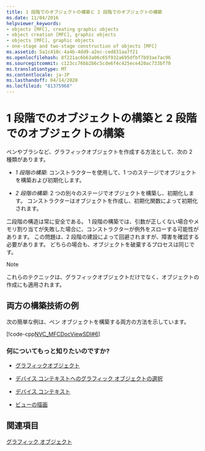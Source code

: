 ```yaml
---
title: 1 段階でのオブジェクトの構築と 2 段階でのオブジェクトの構築
ms.date: 11/04/2016
helpviewer_keywords:
- objects [MFC], creating graphic objects
- object creation [MFC], graphic objects
- objects [MFC], graphic objects
- one-stage and two-stage construction of objects [MFC]
ms.assetid: 5a1c410c-4a4b-4dd9-a2ec-ced831aa7f21
ms.openlocfilehash: 8f221ac6b63a06c65f932a695dfbf7b93ae7ac96
ms.sourcegitcommit: c123cc76bb2b6c5cde6f4c425ece420ac733bf70
ms.translationtype: MT
ms.contentlocale: ja-JP
ms.lasthandoff: 04/14/2020
ms.locfileid: "81375968"
---
```

# <a name="one-stage-and-two-stage-construction-of-objects"></a>1 段階でのオブジェクトの構築と 2 段階でのオブジェクトの構築

ペンやブラシなど、グラフィックオブジェクトを作成する方法として、次の 2 種類があります。

- *1 段階の構築*: コンストラクターを使用して、1 つのステージでオブジェクトを構築および初期化します。

- *2 段階の構築*: 2 つの別々のステージでオブジェクトを構築し、初期化します。 コンストラクターはオブジェクトを作成し、初期化関数によって初期化されます。

二段階の構造は常に安全である。 1 段階の構築では、引数が正しくない場合やメモリ割り当てが失敗した場合に、コンストラクターが例外をスローする可能性があります。 この問題は、2 段階の建設によって回避されますが、障害を確認する必要があります。 どちらの場合も、オブジェクトを破棄するプロセスは同じです。

> [!NOTE]
> これらのテクニックは、グラフィックオブジェクトだけでなく、オブジェクトの作成にも適用されます。

## <a name="example-of-both-construction-techniques"></a>両方の構築技術の例

次の簡単な例は、ペン オブジェクトを構築する両方の方法を示しています。

[!code-cpp[NVC_MFCDocViewSDI#6](../mfc/codesnippet/cpp/one-stage-and-two-stage-construction-of-objects_1.cpp)]

### <a name="what-do-you-want-to-know-more-about"></a>何についてもっと知りたいのですか?

- [グラフィックオブジェクト](../mfc/graphic-objects.md)

- [デバイス コンテキストへのグラフィック オブジェクトの選択](../mfc/selecting-a-graphic-object-into-a-device-context.md)

- [デバイス コンテキスト](../mfc/device-contexts.md)

- [ビューの描画](../mfc/drawing-in-a-view.md)

## <a name="see-also"></a>関連項目

[グラフィック オブジェクト](../mfc/graphic-objects.md)
